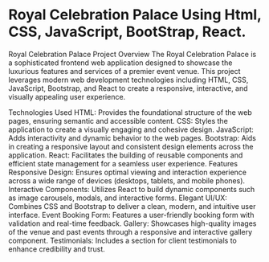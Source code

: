 # Royal Celebration Palace Using Html, CSS, JavaScript, BootStrap, React.


Royal Celebration Palace
Project Overview
The Royal Celebration Palace is a sophisticated frontend web application designed to showcase the luxurious features and services of a premier event venue. This project leverages modern web development technologies including HTML, CSS, JavaScript, Bootstrap, and React to create a responsive, interactive, and visually appealing user experience.

Technologies Used
HTML: Provides the foundational structure of the web pages, ensuring semantic and accessible content.
CSS: Styles the application to create a visually engaging and cohesive design.
JavaScript: Adds interactivity and dynamic behavior to the web pages.
Bootstrap: Aids in creating a responsive layout and consistent design elements across the application.
React: Facilitates the building of reusable components and efficient state management for a seamless user experience.
Features
Responsive Design: Ensures optimal viewing and interaction experience across a wide range of devices (desktops, tablets, and mobile phones).
Interactive Components: Utilizes React to build dynamic components such as image carousels, modals, and interactive forms.
Elegant UI/UX: Combines CSS and Bootstrap to deliver a clean, modern, and intuitive user interface.
Event Booking Form: Features a user-friendly booking form with validation and real-time feedback.
Gallery: Showcases high-quality images of the venue and past events through a responsive and interactive gallery component.
Testimonials: Includes a section for client testimonials to enhance credibility and trust.
